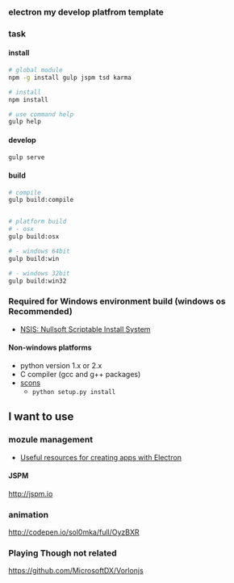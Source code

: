 ### electron my develop platfrom template


### task

#### install

```sh
# global module
npm -g install gulp jspm tsd karma

# install
npm install

# use command help
gulp help
```

#### develop

```sh
gulp serve
```

#### build

```sh
# compile
gulp build:compile


# platform build 
# - osx
gulp build:osx

# - windows 64bit
gulp build:win

# - windows 32bit
gulp build:win32

```

### Required for Windows environment build (windows os Recommended)

 + [NSIS: Nullsoft Scriptable Install System](https://sourceforge.net/projects/nsis/)

#### Non-windows platforms

 + python version 1.x or 2.x
 + C compiler (gcc and g++ packages)
 + [scons](http://www.scons.org/)
   + `python setup.py install`

## I want to use

### mozule management

 + [Useful resources for creating apps with Electron](https://github.com/sindresorhus/awesome-electron)

#### JSPM

http://jspm.io

### animation

http://codepen.io/sol0mka/full/OyzBXR

### Playing Though not related

https://github.com/MicrosoftDX/Vorlonjs



